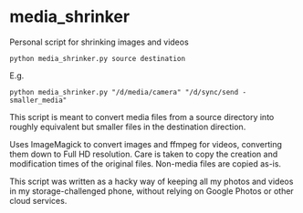 # media_shrinker
Personal script for shrinking images and videos

```
python media_shrinker.py source destination
```

E.g.
```
python media_shrinker.py "/d/media/camera" "/d/sync/send - smaller_media"
```

This script is meant to convert media files from a source directory into
roughly equivalent but smaller files in the destination direction.

Uses ImageMagick to convert images and ffmpeg for videos, converting them down
to Full HD resolution. Care is taken to copy the creation and modification times
of the original files. Non-media files are copied as-is.

This script was written as a hacky way of keeping all my photos and videos in my
storage-challenged phone, without relying on Google Photos or other cloud
services.
